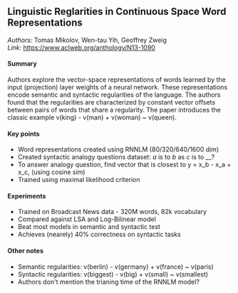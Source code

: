 ## Linguistic Reglarities in Continuous Space Word Representations
_Authors:_ Tomas Mikolov, Wen-tau Yih, Geoffrey Zweig  
_Link:_  https://www.aclweb.org/anthology/N13-1090

#### Summary
Authors explore the vector-space representations of words learned by the input (projection) layer weights of a neural network.
These representations encode semantic and syntactic regularities of the language.
The authors found that the regularities are characterized by constant vector offsets between pairs of words that share a regularity. 
The paper introduces the classic example v(king) - v(man) + v(woman) ~ v(queen).

#### Key points
- Word representations created using RNNLM (80/320/640/1600 dim)
- Created syntactic analogy questions dataset: _a_ is to _b_ as _c_ is to __?
- To answer analogy question, find vector that is closest to y = x_b - x_a + x_c, (using cosine sim) 
- Trained using maximal likelihood criterion

#### Experiments
- Trained on Broadcast News data - 320M words, 82k vocabulary
- Compared against LSA and Log-Bilinear model
- Beat most models in semantic and syntactic test
- Achieves (nearely) 40% correctness on syntactic tasks


#### Other notes
- Semantic regularities: v(berlin) - v(germany) + v(france) ~ v(paris)
- Syntactic regularities: v(biggest) - v(big) + v(small) ~ v(smallest) 
- Authors don't mention the trianing time of the RNNLM model?
